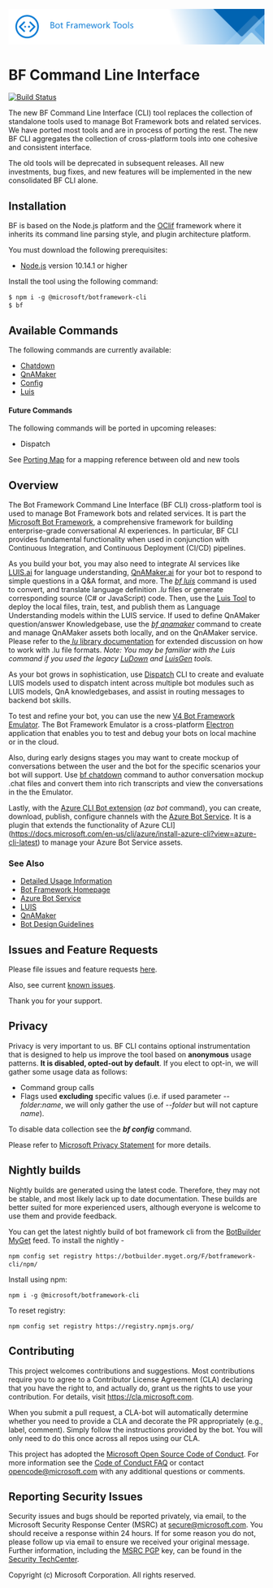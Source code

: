 

![Bot Framework CLI](./media/BFCLI-header.png)

# BF Command Line Interface
[![Build Status](https://fuselabs.visualstudio.com/SDK_Public/_apis/build/status/microsoft.botframework-cli?branchName=master)](https://fuselabs.visualstudio.com/SDK_Public/_build/latest?definitionId=713&branchName=master)

The new BF Command Line Interface (CLI) tool replaces the collection of standalone tools used to manage Bot Framework bots and related services. We have ported most tools and are in process of porting the rest. The new BF CLI aggregates the collection of cross-platform tools into one cohesive and consistent interface.

The old tools will be deprecated in subsequent releases. All new investments, bug fixes, and new features will be implemented in the new consolidated BF CLI alone.

## Installation

BF is based on the Node.js platform and the [OClif](https://github.com/oclif/oclif) framework where it inherits its command line parsing style, and plugin architecture platform. 

You must download the following prerequisites:

* [Node.js](https://nodejs.org/) version 10.14.1 or higher

Install the tool using the following command: 

~~~
$ npm i -g @microsoft/botframework-cli
$ bf
~~~

## Available Commands
The following commands are currently available:
* [Chatdown][1] 
* [QnAMaker][2]
* [Config](https://github.com/microsoft/botframework-cli/tree/master/packages/cli#bf-config)
* [Luis][3]

#### Future Commands
The following commands will be ported in upcoming releases:
* Dispatch

See [Porting Map](https://github.com/microsoft/botframework-cli/blob/master/PortingMap.md) for a mapping reference between old and new tools

## Overview

The  Bot Framework Command Line Interface (BF CLI) cross-platform tool is used to manage Bot Framework bots and related services. It is part the [Microsoft Bot Framework](https://github.com/Microsoft/botframework), a comprehensive framework for building enterprise-grade conversational AI experiences.  In particular, BF CLI provides fundamental functionality when used in conjunction with Continuous Integration, and Continuous Deployment (CI/CD) pipelines. 

As you build your bot, you may also need to integrate AI services like [LUIS.ai](http://luis.ai) for language understanding, [QnAMaker.ai](http://qnamaker.ai) for your bot to respond to simple questions in a Q&A format, and more. The _[bf luis](./packages/cli#bf-luis)_ command is used to convert, and translate language definition _.lu_ files or generate corresponding source (C# or JavaScript) code. Then, use the [Luis Tool](https://github.com/microsoft/botbuilder-tools/tree/master/packages/LUIS)  to deploy the local files, train, test, and publish them as Language Understanding models within the LUIS service. If used to define QnAMaker question/answer Knowledgebase, use the _[bf qnamaker](./packages/cli#bf-qnamaker)_ command to create and manage QnAMaker assets both locally, and on the QnAMaker service. Please refer to the[ _lu_ library documentation](./packages/lu)  for extended discussion on how to work with .lu file formats. _Note: You may be familiar with the Luis command if you used the legacy [LuDown](https://github.com/microsoft/botbuilder-tools/tree/master/packages/Ludown) and [LuisGen](https://github.com/microsoft/botbuilder-tools/tree/master/packages/LUISGen) tools._

As your bot grows in sophistication, use [Dispatch](https://github.com/Microsoft/botbuilder-tools/tree/master/packages/Dispatch) CLI  to create and evaluate LUIS models used to dispatch intent across multiple bot modules such as LUIS models, QnA knowledgebases, and assist in routing messages to backend bot skills.

To test and refine your bot, you can use the new [V4 Bot Framework Emulator](https://github.com/Microsoft/BotFramework-Emulator/releases). The Bot Framework Emulator is a cross-platform [Electron](https://electronjs.org/) application that enables you to test and debug your bots on local machine or in the cloud.

Also, during early designs stages you may want to create mockup of conversations between the user and the bot for the specific scenarios your bot will support. Use [bf chatdown](./packages/cli#bf-chatdown) command to author conversation mockup .chat files and convert them into rich transcripts and view the conversations in the the Emulator. 

Lastly, with the [Azure CLI Bot extension](./AzureCli.md) (_az bot_ command), you can create, download, publish, configure channels with the [Azure Bot Service](https://azure.microsoft.com/en-us/services/bot-service/). It is a plugin that extends the functionality of Azure CLI](https://docs.microsoft.com/en-us/cli/azure/install-azure-cli?view=azure-cli-latest) to manage your Azure Bot Service assets.


### See Also
* [Detailed Usage Information](https://github.com/microsoft/botframework-cli/tree/master/packages/cli)
* [Bot Framework Homepage](https://dev.botframework.com/)
* [Azure Bot Service](https://docs.microsoft.com/en-us/azure/bot-service/bot-service-overview-introduction?view=azure-bot-service-4.0)
* [LUIS](https://docs.microsoft.com/en-us/azure/cognitive-services/luis/index)
* [QnAMaker](https://docs.microsoft.com/en-us/azure/cognitive-services/qnamaker/)
* [Bot Design Guidelines](https://docs.microsoft.com/en-us/azure/bot-service/bot-service-design-principles)

## Issues and Feature Requests
Please file issues and feature requests [here](https://github.com/microsoft/botframework-cli/issues). 

Also, see current [known issues](https://github.com/microsoft/botframework-cli/labels/known-issues).

Thank you for your support.

## Privacy
Privacy is very important to us. BF CLI contains optional instrumentation that is designed to help us improve the tool based on **anonymous** usage patterns. __It is disabled, opted-out by default__. If you elect to opt-in, we will gather some usage data as follows:
* Command group calls
* Flags used **excluding** specific values (i.e. if used parameter _--folder:name_, we will only gather the use of _--folder_ but will not capture _name_).

To disable data collection see the  __*bf config*__ command.


Please refer to [Microsoft Privacy Statement](https://privacy.microsoft.com/en-US/privacystatement) for more details.

## Nightly builds

Nightly builds are generated using the latest code. Therefore, they may not be stable, and most likely lack up to date documentation. These builds are better suited for more experienced users, although everyone is welcome to use them and provide feedback.

You can get the latest nightly build of bot framework cli from the [BotBuilder MyGet](https://botbuilder.myget.org/gallery) feed. To install the nightly -

```shell
npm config set registry https://botbuilder.myget.org/F/botframework-cli/npm/
```

Install using npm:
```shell
npm i -g @microsoft/botframework-cli
```

To reset registry:
```shell
npm config set registry https://registry.npmjs.org/
```

## Contributing

This project welcomes contributions and suggestions.  Most contributions require you to agree to a
Contributor License Agreement (CLA) declaring that you have the right to, and actually do, grant us
the rights to use your contribution. For details, visit https://cla.microsoft.com.

When you submit a pull request, a CLA-bot will automatically determine whether you need to provide
a CLA and decorate the PR appropriately (e.g., label, comment). Simply follow the instructions
provided by the bot. You will only need to do this once across all repos using our CLA.

This project has adopted the [Microsoft Open Source Code of Conduct](https://opensource.microsoft.com/codeofconduct/).
For more information see the [Code of Conduct FAQ](https://opensource.microsoft.com/codeofconduct/faq/) or
contact [opencode@microsoft.com](mailto:opencode@microsoft.com) with any additional questions or comments.

## Reporting Security Issues

Security issues and bugs should be reported privately, via email, to the Microsoft Security Response Center (MSRC) at [secure@microsoft.com](mailto:secure@microsoft.com). You should receive a response within 24 hours. If for some reason you do not, please follow up via email to ensure we received your original message. Further information, including the [MSRC PGP](https://technet.microsoft.com/en-us/security/dn606155) key, can be found in the [Security TechCenter](https://technet.microsoft.com/en-us/security/default).

Copyright (c) Microsoft Corporation. All rights reserved.

[1]:./packages/chatdown/README.md
[2]:./packages/qnamaker/README.md
[3]:./packages/luis/README.md

